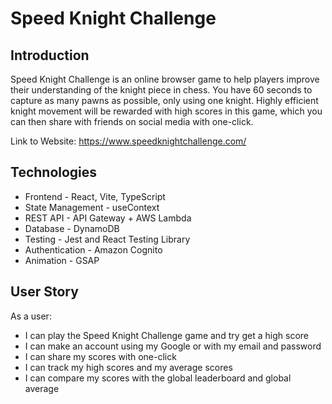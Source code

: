 # Speed Knight Challenge

## Introduction
Speed Knight Challenge is an online browser game to help players improve their understanding of the knight piece in chess. You have 60 seconds to capture as many pawns as possible, only using one knight. Highly efficient knight movement will be rewarded with high scores in this game, which you can then share with friends on social media with one-click.

Link to Website: https://www.speedknightchallenge.com/

## Technologies
- Frontend - React, Vite, TypeScript
- State Management - useContext
- REST API - API Gateway + AWS Lambda
- Database - DynamoDB
- Testing - Jest and React Testing Library
- Authentication - Amazon Cognito
- Animation - GSAP

## User Story
As a user:
- I can play the Speed Knight Challenge game and try get a high score
- I can make an account using my Google or with my email and password
- I can share my scores with one-click
- I can track my high scores and my average scores
- I can compare my scores with the global leaderboard and global average


